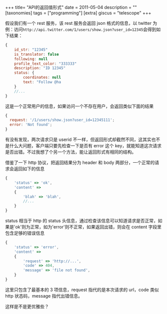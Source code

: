 +++
title= "API的返回值形式"
date = 2011-05-04
description = ""
[taxonomies]
tags = ["programming"]
[extra]
giscus = "telescope"
+++

假设我们有一个 rest 服务，该 rest 服务会返回 json 格式的信息，以 twitter 为例：访问`http://api.twitter.com/1/users/show.json?user_id=12345`会得到如下结果：

```js
{
	id_str: "12345"
	is_translator: false
	following: null
	profile_text_color: "333333"
	description: "ID 12345"
	status: {
		coordinates: null
		text: "Follow @ha
	}
	//...
}
```

这是一个正常用户的信息，如果访问一个不存在用户，会返回类似下面的结果

```js
{
  request: '/1/users/show.json?user_id=12345111';
  error: 'Not found';
}
```

有没有发现，两次请求只是 userid 不一样，但返回形式却截然不同，这其实也不是什么大问题，客户端只要先检查一下是否有 error 这个 key，就能知道这次请求是否出错。不过我想了个另一个方法，能让返回形式有相同的结构。

借鉴了一下 http 协议，把返回结果分为 header 和 body 两部分，一个正常的请求会返回如下的信息

```js
{
	'status' => 'ok',
	'content' =>
	{
		'blah' => 'blah',
		//...
	}
}
```

status 相当于 http 的 status 头信息，通过检查该信息可以知道请求是否正常，如果是'ok'则为正常，如为'error'则不正常，如果返回出错，则会在 content 字段里包含足够的错误信息

```js
{
	'status' => 'error',
	'content' =>
	{
		'request' => 'http://...',
		'code' => 404,
		'message' => 'file not found',
	}
}
```

这里只包含了最基本的 3 项信息，request 指代的是本次请求的 url，code 类似 http 状态码，message 指代出错信息。

这样是不是更优雅些？
